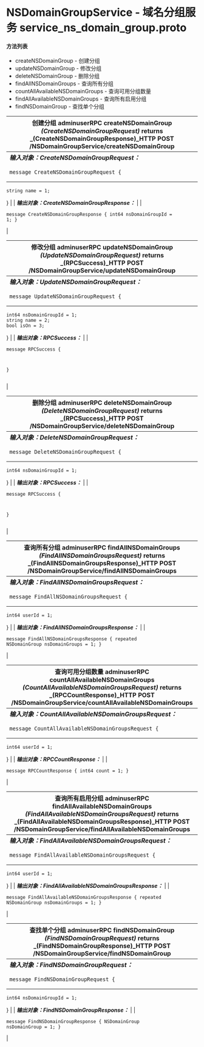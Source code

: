 # NSDomainGroupService - 域名分组服务 service\_ns\_domain\_group.proto

#### 方法列表

* createNSDomainGroup - 创建分组
* updateNSDomainGroup - 修改分组
* deleteNSDomainGroup - 删除分组
* findAllNSDomainGroups - 查询所有分组
* countAllAvailableNSDomainGroups - 查询可用分组数量
* findAllAvailableNSDomainGroups - 查询所有启用分组
* findNSDomainGroup - 查找单个分组

| 创建分组 adminuserRPC createNSDomainGroup _(CreateNSDomainGroupRequest)_ returns _(CreateNSDomainGroupResponse)_HTTP POST /NSDomainGroupService/createNSDomainGroup |
| --------------------------------------------------------------------------------------------------------------------------------------------------------------- |
| _**输入对象：CreateNSDomainGroupRequest：**_                                                                                                                          |
| <pre><code>message CreateNSDomainGroupRequest {
	string name = 1;
}</code></pre>                                                                                |
| _**输出对象：CreateNSDomainGroupResponse：**_                                                                                                                         |
| <pre><code>message CreateNSDomainGroupResponse {
	int64 nsDomainGroupId = 1;
}</code></pre>                                                                     |

| 修改分组 adminuserRPC updateNSDomainGroup _(UpdateNSDomainGroupRequest)_ returns _(RPCSuccess)_HTTP POST /NSDomainGroupService/updateNSDomainGroup |
| ---------------------------------------------------------------------------------------------------------------------------------------------- |
| _**输入对象：UpdateNSDomainGroupRequest：**_                                                                                                         |
| <pre><code>message UpdateNSDomainGroupRequest {
	int64 nsDomainGroupId = 1;
	string name = 2;
	bool isOn = 3;
}</code></pre>                   |
| _**输出对象：RPCSuccess：**_                                                                                                                         |
| <pre><code>message RPCSuccess {

}</code></pre>                                                                                                |

| 删除分组 adminuserRPC deleteNSDomainGroup _(DeleteNSDomainGroupRequest)_ returns _(RPCSuccess)_HTTP POST /NSDomainGroupService/deleteNSDomainGroup |
| ---------------------------------------------------------------------------------------------------------------------------------------------- |
| _**输入对象：DeleteNSDomainGroupRequest：**_                                                                                                         |
| <pre><code>message DeleteNSDomainGroupRequest {
	int64 nsDomainGroupId = 1;
}</code></pre>                                                     |
| _**输出对象：RPCSuccess：**_                                                                                                                         |
| <pre><code>message RPCSuccess {

}</code></pre>                                                                                                |

| 查询所有分组 adminuserRPC findAllNSDomainGroups _(FindAllNSDomainGroupsRequest)_ returns _(FindAllNSDomainGroupsResponse)_HTTP POST /NSDomainGroupService/findAllNSDomainGroups |
| ------------------------------------------------------------------------------------------------------------------------------------------------------------------------- |
| _**输入对象：FindAllNSDomainGroupsRequest：**_                                                                                                                                  |
| <pre><code>message FindAllNSDomainGroupsRequest {
	int64 userId = 1;
}</code></pre>                                                                                       |
| _**输出对象：FindAllNSDomainGroupsResponse：**_                                                                                                                                 |
| <pre><code>message FindAllNSDomainGroupsResponse {
	repeated NSDomainGroup nsDomainGroups = 1;
}</code></pre>                                                             |

| 查询可用分组数量 adminuserRPC countAllAvailableNSDomainGroups _(CountAllAvailableNSDomainGroupsRequest)_ returns _(RPCCountResponse)_HTTP POST /NSDomainGroupService/countAllAvailableNSDomainGroups |
| -------------------------------------------------------------------------------------------------------------------------------------------------------------------------------------------- |
| _**输入对象：CountAllAvailableNSDomainGroupsRequest：**_                                                                                                                                           |
| <pre><code>message CountAllAvailableNSDomainGroupsRequest {
	int64 userId = 1;
}</code></pre>                                                                                                |
| _**输出对象：RPCCountResponse：**_                                                                                                                                                                 |
| <pre><code>message RPCCountResponse {
	int64 count = 1;
}</code></pre>                                                                                                                       |

| 查询所有启用分组 adminuserRPC findAllAvailableNSDomainGroups _(FindAllAvailableNSDomainGroupsRequest)_ returns _(FindAllAvailableNSDomainGroupsResponse)_HTTP POST /NSDomainGroupService/findAllAvailableNSDomainGroups |
| --------------------------------------------------------------------------------------------------------------------------------------------------------------------------------------------------------------- |
| _**输入对象：FindAllAvailableNSDomainGroupsRequest：**_                                                                                                                                                               |
| <pre><code>message FindAllAvailableNSDomainGroupsRequest {
	int64 userId = 1;
}</code></pre>                                                                                                                    |
| _**输出对象：FindAllAvailableNSDomainGroupsResponse：**_                                                                                                                                                              |
| <pre><code>message FindAllAvailableNSDomainGroupsResponse {
	repeated NSDomainGroup nsDomainGroups = 1;
}</code></pre>                                                                                          |

| 查找单个分组 adminuserRPC findNSDomainGroup _(FindNSDomainGroupRequest)_ returns _(FindNSDomainGroupResponse)_HTTP POST /NSDomainGroupService/findNSDomainGroup |
| --------------------------------------------------------------------------------------------------------------------------------------------------------- |
| _**输入对象：FindNSDomainGroupRequest：**_                                                                                                                      |
| <pre><code>message FindNSDomainGroupRequest {
	int64 nsDomainGroupId = 1;
}</code></pre>                                                                  |
| _**输出对象：FindNSDomainGroupResponse：**_                                                                                                                     |
| <pre><code>message FindNSDomainGroupResponse {
	NSDomainGroup nsDomainGroup = 1;
}</code></pre>                                                           |
